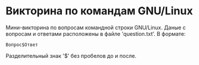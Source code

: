# Викторина по командам GNU/Linux

Мини-викторина по вопросам командной строки GNU/Linux.
Даные с вопросам и ответами расположены в файле 'question.txt'.
В формате:
```
Вопрос$Ответ
```
Разделительный знак '$' без пробелов до и после.
